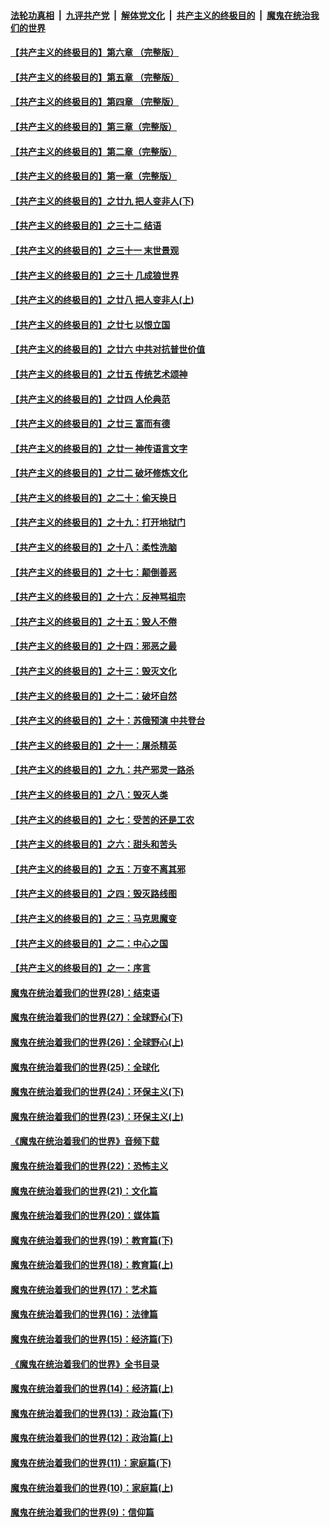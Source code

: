 ####  [法轮功真相](../../../../basic/blob/master/README.md?t=05180831) &nbsp;|&nbsp; [九评共产党](../../../../9ping.md/blob/master/README.md?t=05180831) &nbsp;|&nbsp; [解体党文化](../../../../jtdwh.md/blob/master/README.md?t=05180831)  &nbsp;|&nbsp; [共产主义的终极目的](../../../../gczydzjmd.md/blob/master/README.md?t=05180831) &nbsp;|&nbsp; [魔鬼在统治我们的世界](../../../../mgztzwmdsj.md/blob/master/README.md?t=05180831) 

#### [【共产主义的终极目的】第六章 （完整版）](../pages/nsc422/n11428913.md?t=05180831) 

#### [【共产主义的终极目的】第五章 （完整版）](../pages/nsc422/n11428912.md?t=05180831) 

#### [【共产主义的终极目的】第四章 （完整版）](../pages/nsc422/n11428907.md?t=05180831) 

#### [【共产主义的终极目的】第三章（完整版）](../pages/nsc422/n11428848.md?t=05180831) 

#### [【共产主义的终极目的】第二章（完整版）](../pages/nsc422/n11428831.md?t=05180831) 

#### [【共产主义的终极目的】第一章（完整版）](../pages/nsc422/n11417651.md?t=05180831) 

#### [【共产主义的终极目的】之廿九 把人变非人(下)](../pages/nsc422/n11344140.md?t=05180831) 

#### [【共产主义的终极目的】之三十二 结语](../pages/nsc422/n11360535.md?t=05180831) 

#### [【共产主义的终极目的】之三十一 末世景观](../pages/nsc422/n11351129.md?t=05180831) 

#### [【共产主义的终极目的】之三十 几成狼世界](../pages/nsc422/n11348280.md?t=05180831) 

#### [【共产主义的终极目的】之廿八 把人变非人(上)](../pages/nsc422/n11340492.md?t=05180831) 

#### [【共产主义的终极目的】之廿七 以恨立国](../pages/nsc422/n11336944.md?t=05180831) 

#### [【共产主义的终极目的】之廿六 中共对抗普世价值](../pages/nsc422/n11324785.md?t=05180831) 

#### [【共产主义的终极目的】之廿五 传统艺术颂神](../pages/nsc422/n11296396.md?t=05180831) 

#### [【共产主义的终极目的】之廿四 人伦典范](../pages/nsc422/n11296397.md?t=05180831) 

#### [【共产主义的终极目的】之廿三 富而有德](../pages/nsc422/n11283598.md?t=05180831) 

#### [【共产主义的终极目的】之廿一 神传语言文字](../pages/nsc422/n11263265.md?t=05180831) 

#### [【共产主义的终极目的】之廿二 破坏修炼文化](../pages/nsc422/n11245728.md?t=05180831) 

#### [【共产主义的终极目的】之二十：偷天换日](../pages/nsc422/n11238846.md?t=05180831) 

#### [【共产主义的终极目的】之十九：打开地狱门](../pages/nsc422/n11206376.md?t=05180831) 

#### [【共产主义的终极目的】之十八：柔性洗脑](../pages/nsc422/n11199994.md?t=05180831) 

#### [【共产主义的终极目的】之十七：颠倒善恶](../pages/nsc422/n11179782.md?t=05180831) 

#### [【共产主义的终极目的】之十六：反神骂祖宗](../pages/nsc422/n11166798.md?t=05180831) 

#### [【共产主义的终极目的】之十五：毁人不倦](../pages/nsc422/n11166792.md?t=05180831) 

#### [【共产主义的终极目的】之十四：邪恶之最](../pages/nsc422/n11150249.md?t=05180831) 

#### [【共产主义的终极目的】之十三：毁灭文化](../pages/nsc422/n11135227.md?t=05180831) 

#### [【共产主义的终极目的】之十二：破坏自然](../pages/nsc422/n11135214.md?t=05180831) 

#### [【共产主义的终极目的】之十：苏俄预演 中共登台](../pages/nsc422/n11118424.md?t=05180831) 

#### [【共产主义的终极目的】之十一：屠杀精英](../pages/nsc422/n11118442.md?t=05180831) 

#### [【共产主义的终极目的】之九：共产邪灵一路杀](../pages/nsc422/n11114139.md?t=05180831) 

#### [【共产主义的终极目的】之八：毁灭人类](../pages/nsc422/n11108503.md?t=05180831) 

#### [【共产主义的终极目的】之七：受苦的还是工农](../pages/nsc422/n11101809.md?t=05180831) 

#### [【共产主义的终极目的】之六：甜头和苦头](../pages/nsc422/n11096971.md?t=05180831) 

#### [【共产主义的终极目的】之五：万变不离其邪](../pages/nsc422/n11091285.md?t=05180831) 

#### [【共产主义的终极目的】之四：毁灭路线图](../pages/nsc422/n11086284.md?t=05180831) 

#### [【共产主义的终极目的】之三：马克思魔变](../pages/nsc422/n11061941.md?t=05180831) 

#### [【共产主义的终极目的】之二：中心之国](../pages/nsc422/n11047728.md?t=05180831) 

#### [【共产主义的终极目的】之一：序言](../pages/nsc422/n11086077.md?t=05180831) 

#### [魔鬼在统治着我们的世界(28)：结束语](../pages/nsc422/n10936246.md?t=05180831) 

#### [魔鬼在统治着我们的世界(27)：全球野心(下)](../pages/nsc422/n10928319.md?t=05180831) 

#### [魔鬼在统治着我们的世界(26)：全球野心(上)](../pages/nsc422/n10900318.md?t=05180831) 

#### [魔鬼在统治着我们的世界(25)：全球化](../pages/nsc422/n10788205.md?t=05180831) 

#### [魔鬼在统治着我们的世界(24)：环保主义(下)](../pages/nsc422/n10695307.md?t=05180831) 

#### [魔鬼在统治着我们的世界(23)：环保主义(上)](../pages/nsc422/n10688613.md?t=05180831) 

#### [《魔鬼在统治着我们的世界》音频下载](../pages/nsc422/n10635553.md?t=05180831) 

#### [魔鬼在统治着我们的世界(22)：恐怖主义](../pages/nsc422/n10614727.md?t=05180831) 

#### [魔鬼在统治着我们的世界(21)：文化篇](../pages/nsc422/n10597706.md?t=05180831) 

#### [魔鬼在统治着我们的世界(20)：媒体篇](../pages/nsc422/n10586579.md?t=05180831) 

#### [魔鬼在统治着我们的世界(19)：教育篇(下)](../pages/nsc422/n10564808.md?t=05180831) 

#### [魔鬼在统治着我们的世界(18)：教育篇(上)](../pages/nsc422/n10526970.md?t=05180831) 

#### [魔鬼在统治着我们的世界(17)：艺术篇](../pages/nsc422/n10499093.md?t=05180831) 

#### [魔鬼在统治着我们的世界(16)：法律篇](../pages/nsc422/n10485969.md?t=05180831) 

#### [魔鬼在统治着我们的世界(15)：经济篇(下)](../pages/nsc422/n10469975.md?t=05180831) 

#### [《魔鬼在统治着我们的世界》全书目录](../pages/nsc422/n10464261.md?t=05180831) 

#### [魔鬼在统治着我们的世界(14)：经济篇(上)](../pages/nsc422/n10457370.md?t=05180831) 

#### [魔鬼在统治着我们的世界(13)：政治篇(下)](../pages/nsc422/n10448270.md?t=05180831) 

#### [魔鬼在统治着我们的世界(12)：政治篇(上)](../pages/nsc422/n10444576.md?t=05180831) 

#### [魔鬼在统治着我们的世界(11)：家庭篇(下)](../pages/nsc422/n10440961.md?t=05180831) 

#### [魔鬼在统治着我们的世界(10)：家庭篇(上)](../pages/nsc422/n10435448.md?t=05180831) 

#### [魔鬼在统治着我们的世界(9)：信仰篇](../pages/nsc422/n10432159.md?t=05180831) 

